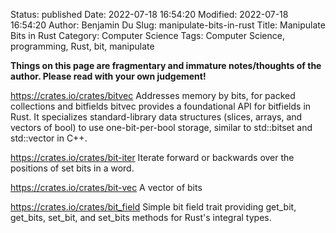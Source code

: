 Status: published
Date: 2022-07-18 16:54:20
Modified: 2022-07-18 16:54:20
Author: Benjamin Du
Slug: manipulate-bits-in-rust
Title: Manipulate Bits in Rust
Category: Computer Science
Tags: Computer Science, programming, Rust, bit, manipulate

**Things on this page are fragmentary and immature notes/thoughts of the author. Please read with your own judgement!**

https://crates.io/crates/bitvec
Addresses memory by bits, for packed collections and bitfields
bitvec provides a foundational API for bitfields in Rust. It specializes standard-library data structures (slices, arrays, and vectors of bool) to use one-bit-per-bool storage, similar to std::bitset<N> and std::vector<bool> in C++.

https://crates.io/crates/bit-iter
Iterate forward or backwards over the positions of set bits in a word.



https://crates.io/crates/bit-vec
A vector of bits

https://crates.io/crates/bit_field
Simple bit field trait providing get_bit, get_bits, set_bit, and set_bits methods for Rust's integral types.

